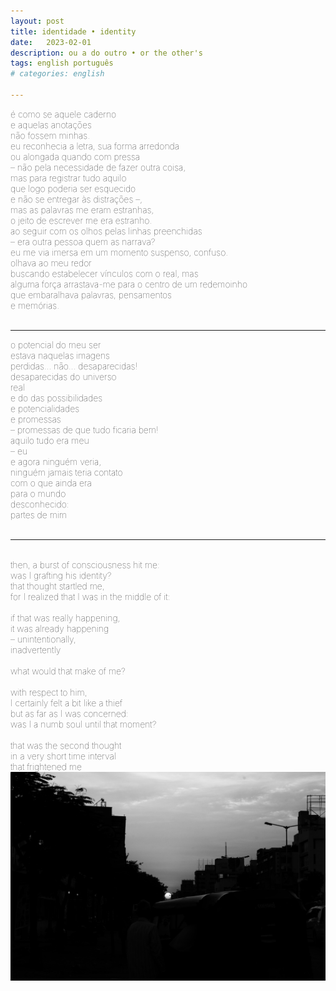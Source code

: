 ```yaml
---
layout: post
title: identidade • identity
date:   2023-02-01
description: ou a do outro • or the other's
tags: english português
# categories: english

---
```


<span style="font-size:14px;font-weight:lighter">
é como se aquele caderno 
<br> e aquelas anotações
<br> não fossem minhas.
<br> eu reconhecia a letra, sua forma arredonda 
<br> ou alongada quando com pressa
<br> – não pela necessidade de fazer outra coisa,
<br> mas para registrar tudo aquilo
<br> que logo poderia ser esquecido 
<br> e não se entregar às distrações –,
<br> mas as palavras me eram estranhas, 
<br> o jeito de escrever me era estranho.
<br> ao seguir com os olhos pelas linhas preenchidas
<br> – era outra pessoa quem as narrava?
<br> eu me via imersa em um momento suspenso, confuso.
<br> olhava ao meu redor
<br> buscando estabelecer vínculos com o real, mas
<br> alguma força arrastava-me para o centro de um redemoinho 
<br> que embaralhava palavras, pensamentos 
<br> e memórias.
</span>
<br>
<br>
<hr>

<span style="font-size:14px;font-weight:lighter">
o potencial do meu ser 
<br> estava naquelas imagens
<br> perdidas... não... desaparecidas!
<br> desaparecidas do universo
<br> real
<br> e do das possibilidades
<br> e potencialidades
<br> e promessas
<br> – promessas de que tudo ficaria bem! <!-- &emsp; &emsp; &ensp;  -->
<!-- <br>  -->
<br> aquilo tudo era meu
<br> – eu <!--&emsp; &emsp; &emsp; &emsp;&emsp;&emsp;eu -->
<br> e agora ninguém veria,
<br> ninguém jamais teria contato
<br> com o que ainda era
<br> para o mundo
<br> desconhecido:
<br> partes de mim
</span>
<br>
<br>
<hr>

<span style="font-size:14px;font-weight:lighter">
<br> then, a burst of consciousness hit me:
<br> was I grafting his identity?
<br> that thought startled me,
<br> for I realized that I was in the middle of it:
<br> 
<br> if that was really happening,
<br> it was already happening
<br> – unintentionally,
<br> inadvertently
<br> 
<br> what would that make of me?
<br> 
<br> with respect to him,
<br> I certainly felt a bit like a thief
<br> but as far as I was concerned:
<br> was I a numb soul until that moment?
<br> 
<br> that was the second thought
<br> in a very short time interval
<br> that frightened me
</span>

<div>
    <img src="/assets/img/sun.jpg" class="my-image rounded z-depth-1">
</div>
<br>
<!-- <hr> -->

<!-- <span style="font-size:14px;font-weight:lighter">  
<br> i was crazy, but i did not know it. now i do.
<br> what i wrote was written in a different language, 
<br> one one cannot understand.
<br> but those words were my best attempt to make sense of this,
<br> to make me be understood.
</span>
<br>
<br> -->